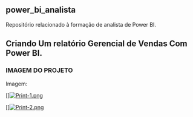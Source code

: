 ## power_bi_analista

Repositório relacionado à formação de analista de Power BI.

## Criando Um relatório Gerencial de Vendas Com Power BI.

### IMAGEM DO PROJETO 

Imagem:

[][![Print-1.png](https://i.postimg.cc/RFKw526N/Print-1.png)](https://postimg.cc/Kkc1tq52)

[][![Print-2.png](https://i.postimg.cc/CMC6bQPh/Print-2.png)](https://postimg.cc/PNx4j2n9)
